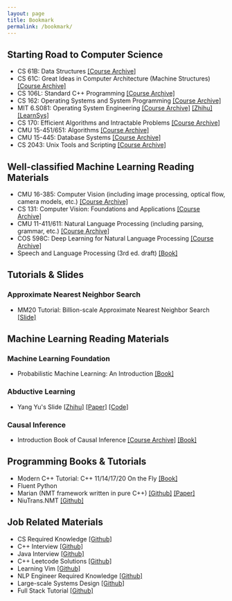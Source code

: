 ```yaml
---
layout: page
title: Bookmark
permalink: /bookmark/
---
```


## Starting Road to Computer Science

- CS 61B: Data Structures [[Course Archive]](https://sp19.datastructur.es/)
- CS 61C: Great Ideas in Computer Architecture (Machine Structures) [[Course Archive]](https://cs61c.org/su20/)
- CS 106L: Standard C++ Programming [[Course Archive]](http://cs106l.stanford.edu/)
- CS 162: Operating Systems and System Programming [[Course Archive]](https://inst.eecs.berkeley.edu/~cs162/sp20/)
- MIT 6.S081: Operating System Engineering [[Course Archive]](https://pdos.csail.mit.edu/6.S081/2020/schedule.html) [[Zhihu]](https://zhuanlan.zhihu.com/p/74028717) [[LearnSys]](https://learn-sys.github.io/)
- CS 170: Efficient Algorithms and Intractable Problems [[Course Archive]](https://cs170.org/)
- CMU 15-451/651: Algorithms [[Course Archive]](https://15445.courses.cs.cmu.edu/fall2019/)
- CMU 15-445: Database Systems [[Course Archive]](https://www.cs.cmu.edu/~15451-f20/schedule.html)
- CS 2043: Unix Tools and Scripting [[Course Archive]](https://www.cs.cornell.edu/courses/cs2043/2019sp/)


## Well-classified Machine Learning Reading Materials

- CMU 16-385: Computer Vision (including image processing, optical flow, camera models, etc.) [[Course Archive]](http://www.cs.cmu.edu/~16385/)
- CS 131: Computer Vision: Foundations and Applications [[Course Archive]](http://vision.stanford.edu/teaching/cs131_fall2021/index.html)
- CMU 11-411/611: Natural Language Processing (including parsing, grammar, etc.) [[Course Archive]](http://demo.clab.cs.cmu.edu/NLP/)
- COS 598C: Deep Learning for Natural Language Processing [[Course Archive]](https://www.cs.princeton.edu/courses/archive/spring20/cos598C/)
- Speech and Language Processing (3rd ed. draft) [[Book]](https://web.stanford.edu/~jurafsky/slp3/)


## Tutorials & Slides

### Approximate Nearest Neighbor Search

- MM20 Tutorial: Billion-scale Approximate Nearest Neighbor Search [[Slide]](/raion-log/assets/files/acmmm-t-part3-ann.pdf)


## Machine Learning Reading Materials

### Machine Learning Foundation

- Probabilistic Machine Learning: An Introduction [[Book]](/raion-log/assets/files/pml1.pdf)

### Abductive Learning

- Yang Yu's Slide [[Zhihu]](https://zhuanlan.zhihu.com/p/161715666) [[Paper]](http://www.lamda.nju.edu.cn/yuy/GetFile.aspx?File=papers/neurips19abl.pdf&AspxAutoDetectCookieSupport=1) [[Code]](https://agit.ai/Polixir/ABL-Sym/src/branch/master)

### Causal Inference

- Introduction Book of Causal Inference [[Course Archive]](https://www.bradyneal.com/causal-inference-course) [[Book]](https://www.bradyneal.com/Introduction_to_Causal_Inference-Dec17_2020-Neal.pdf)


## Programming Books & Tutorials

- Modern C++ Tutorial: C++ 11/14/17/20 On the Fly [[Book]](https://changkun.de/modern-cpp/zh-cn/00-preface/)
- Fluent Python
- Marian (NMT framework written in pure C++)  [[Github]](https://github.com/marian-nmt/marian) [[Paper]](https://www.aclweb.org/anthology/P18-4020.pdf)
- NiuTrans.NMT [[Github]](https://github.com/NiuTrans/NiuTrans.NMT)


## Job Related Materials

- CS Required Knowledge [[Github]](https://github.com/CyC2018/CS-Notes)
- C++ Interview [[Github]](https://github.com/huihut/interview)
- Java Interview [[Github]](https://github.com/gsjqwyl/JavaInterview)
- C++ Leetcode Solutions [[Github]](https://github.com/changgyhub/leetcode_101)
- Learning Vim [[Github]](https://github.com/iggredible/Learn-Vim)
- NLP Engineer Required Knowledge [[Github]](https://github.com/DA-southampton/NLP_ability)
- Large-scale Systems Design [[Github]](https://github.com/donnemartin/system-design-primer)
- Full Stack Tutorial [[Github]](https://github.com/frank-lam/fullstack-tutorial)
